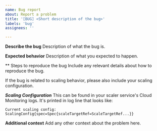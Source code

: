 ```yaml
---
name: Bug report
about: Report a problem
title: '[BUG] <Short description of the bug>'
labels: 'bug'
assignees: ''

---
```

**Describe the bug**
Description of what the bug is.

**Expected behavior**
Description of what you expected to happen.

** Steps to reproduce the bug
Include any relevant details about how to reproduce the bug.

If the bug is related to scaling behavior, please also include your scaling
configuration.

***Scaling Configuration***
This can be found in your scaler service's Cloud Monitoring logs. It's printed
in log line that looks like:
```
Current scaling config: ScalingConfig{spec=Spec{scaleTargetRef=ScaleTargetRef...}}
```

**Additional context**
Add any other context about the problem here.
